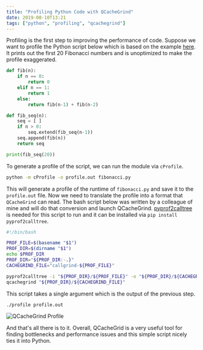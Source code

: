 ```yaml
---
title: "Profiling Python Code with QCacheGrind"
date: 2019-08-10T13:21
tags: ["python", "profiling", "qcachegrind"]
---
```


Profiling is the first step to improving the performance of code. Suppose we want to profile the Python script below which is based on the example [here](https://pymotw.com/3/profile/#run). It prints out the first 20 Fibonacci numbers and is unoptimized to make the profile exaggerated.

```python
def fib(n):
    if n == 0:
        return 0
    elif n == 1:
        return 1
    else:
        return fib(n-1) + fib(n-2)

def fib_seq(n):
    seq = [ ]
    if n > 0:
        seq.extend(fib_seq(n-1))
    seq.append(fib(n))
    return seq

print(fib_seq(20))
```

To generate a profile of the script, we can run the module via `cProfile`.

```bash
python -m cProfile -o profile.out fibonacci.py
```

This will generate a profile of the runtime of `fibonacci.py` and save it to the `profile.out` file. Now we need to translate the profile into a format that `QCacheGrind` can read. The bash script below was written by a colleague of mine and will do that conversion and launch QCacheGrind. [pyprof2calltree](https://pypi.org/project/pyprof2calltree/) is needed for this script to run and it can be installed via `pip install pyprof2calltree`. 

```bash
#!/bin/bash

PROF_FILE=$(basename "$1")
PROF_DIR=$(dirname "$1")
echo $PROF_DIR
PROF_DIR="${PROF_DIR:-.}"
CACHEGRIND_FILE="callgrind-${PROF_FILE}"

pyprof2calltree -i "${PROF_DIR}/${PROF_FILE}" -o "${PROF_DIR}/${CACHEGRIND_FILE}"
qcachegrind "${PROF_DIR}/${CACHEGRIND_FILE}"
```

This script takes a single argument which is the output of the previous step.

```bash
./profile profile.out
```

![QCacheGrind Profile](/img/qcachegrind.png)

And that's all there is to it. Overall, QCacheGrid is a very useful tool for finding bottlenecks and performance issues and this simple script nicely ties it into Python.